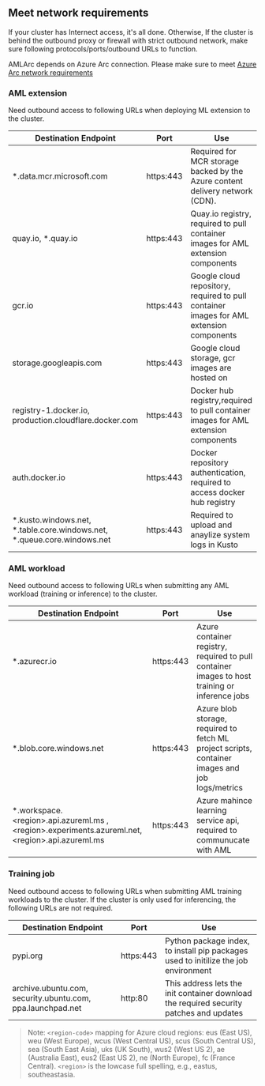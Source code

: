## Meet network requirements

If your cluster has Internect access, it's all done. Otherwise, If the cluster is behind the outbound proxy or firewall with strict outbound network, make sure following protocols/ports/outbound URLs to function.

AMLArc depends on Azure Arc connection. Please make sure to meet [Azure Arc network requirements](https://docs.microsoft.com/en-us/azure/azure-arc/kubernetes/quickstart-connect-cluster?tabs=azure-cli#meet-network-requirements) 

### AML extension
 
Need outbound access to following URLs when deploying ML extension to the cluster.

| Destination Endpoint| Port | Use |
|--|--|--|
|  *.data.mcr.microsoft.com| https:443 | Required for MCR storage backed by the Azure content delivery network (CDN). |
| quay.io, *.quay.io | https:443 | Quay.io registry, required to pull container images for AML extension components |
| gcr.io| https:443 | Google cloud repository, required to pull container images for AML extension components |
| storage.googleapis.com | https:443 | Google cloud storage, gcr images are hosted on |
| registry-1.docker.io, production.cloudflare.docker.com  | https:443 | Docker hub registry,required to pull container images for AML extension components |
| auth.docker.io| https:443 | Docker repository authentication, required to access docker hub registry |
| *.kusto.windows.net, *.table.core.windows.net, *.queue.core.windows.net | https:443 | Required to upload and anaylize system logs in Kusto |

### AML workload

Need outbound access to following URLs when submitting any AML workload (training or inference) to the cluster.
  
| Destination Endpoint| Port | Use |
|--|--|--|
| *.azurecr.io | https:443 | Azure container registry, required to pull container images to host training or inference jobs|
| *.blob.core.windows.net | https:443 | Azure blob storage, required to fetch ML project scripts, container images and job logs/metrics|
| *.workspace.\<region\>.api.azureml.ms ,  \<region\>.experiments.azureml.net,  \<region\>.api.azureml.ms | https:443 | Azure mahince learning service api, required to communucate with AML |

### Training job
 
 Need outbound access to following URLs when submitting AML training workloads to the cluster. If the cluster is only used for inferencing, the following URLs are not required.

| Destination Endpoint| Port | Use |
|--|--|--|
| pypi.org | https:443 | Python package index, to install pip packages used to initilize the job environment |
| archive.ubuntu.com, security.ubuntu.com, ppa.launchpad.net | http:80 | This address lets the init container download the required security patches and updates |


>Note: `<region-code>` mapping for Azure cloud regions: eus (East US), weu (West Europe), wcus (West Central US), scus (South Central US), sea (South East Asia), uks (UK South), wus2 (West US 2), ae (Australia East), eus2 (East US 2), ne (North Europe), fc (France Central). `<region>` is the lowcase full spelling, e.g., eastus, southeastasia.
